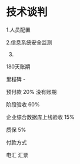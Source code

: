 #  技术谈判

1.人员配置



2.信息系统安全监测

3.





180天账期







里程碑 - 





预付款 20%  没有账期

阶段验收 60%



企业综合数据库上线验收 15%  



质保 5% 







付款方式

电汇 汇票



